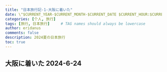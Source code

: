 ```yaml
---
title: "日本旅行記-1-大阪に着いた"
date: \"$CURRENT_YEAR-$CURRENT_MONTH-$CURRENT_DATE $CURRENT_HOUR:$CURRENT_MINUTE:$CURRENT_SECOND　+0800\"
categories: [个人, 旅行]
tags: [旅行, 日本旅行]     # TAG names should always be lowercase
author: eridanus
comments: false
description: 2024夏の日本旅行
toc: true
---
```


## 大阪に着いた 2024-6-24

